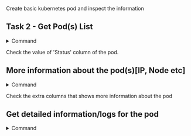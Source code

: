 Create basic kubernetes pod and inspect the information

## Task 2 - Get Pod(s) List

<details>
  <summary>Command</summary>
  <p>`kubectl get pods`{{execute}}</p>
</details>

Check the value of 'Status' column of the pod.

## More information about the pod(s)[IP, Node etc]

<details>
  <summary>Command</summary>
  <p>`kubectl get pods -o wide`{{execute}}</p>
</details>

Check the extra columns that shows more information about the pod

## Get detailed information/logs for the pod

<details>
  <summary>Command</summary>
  <p>`kubectl describe pod busybox-pod`{{execute}}</p>

</details>



